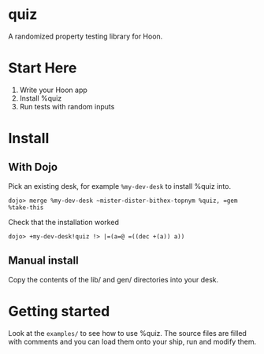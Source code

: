 # quiz
A randomized property testing library for Hoon.

# Start Here

1. Write your Hoon app
2. Install %quiz
3. Run tests with random inputs

# Install

## With Dojo

Pick an existing desk, for example `%my-dev-desk` to install %quiz into.

```
dojo> merge %my-dev-desk ~mister-dister-bithex-topnym %quiz, =gem %take-this
```

Check that the installation worked

```
dojo> +my-dev-desk!quiz !> |=(a=@ =((dec +(a)) a))
```

## Manual install

Copy the contents of the lib/ and gen/ directories into your desk.

# Getting started

Look at the `examples/` to see how to use %quiz. 
The source files are filled with comments and you can load them onto your ship, run and modify them.
